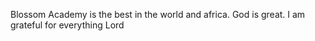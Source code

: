 ﻿Blossom Academy is the best in the world and africa.
God is great.
I am grateful for everything Lord
